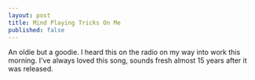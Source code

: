 ```yaml
---
layout: post
title: Mind Playing Tricks On Me
published: false
---
```

An oldie but a goodie.  I heard this on the radio on my way into work this morning.  I've always loved this song, sounds fresh almost 15 years after it was released.

<object width="425" height="344"><param name="movie" value="http://www.youtube.com/v/G272iYvxW_w&hl=en&fs=1"></param><param name="allowFullScreen" value="true"></param><param name="allowscriptaccess" value="always"></param><embed src="http://www.youtube.com/v/G272iYvxW_w&hl=en&fs=1" type="application/x-shockwave-flash" allowscriptaccess="always" allowfullscreen="true" width="425" height="344"></embed></object>
